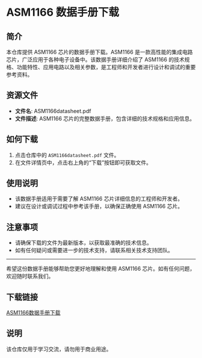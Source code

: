  # ASM1166 数据手册下载

 ## 简介

 本仓库提供 ASM1166 芯片的数据手册下载。ASM1166 是一款高性能的集成电路芯片，广泛应用于各种电子设备中。该数据手册详细介绍了 ASM1166 的技术规格、功能特性、应用电路以及相关参数，是工程师和开发者进行设计和调试的重要参考资料。

 ## 资源文件

 - **文件名**: ASM1166datasheet.pdf
 - **文件描述**: ASM1166 芯片的完整数据手册，包含详细的技术规格和应用信息。

 ## 如何下载

 1. 点击仓库中的 `ASM1166datasheet.pdf` 文件。
 2. 在文件详情页中，点击右上角的“下载”按钮即可获取文件。

 ## 使用说明

 - 该数据手册适用于需要了解 ASM1166 芯片详细信息的工程师和开发者。
 - 建议在设计或调试过程中参考该手册，以确保正确使用 ASM1166 芯片。

 ## 注意事项

 - 请确保下载的文件为最新版本，以获取最准确的技术信息。
 - 如有任何疑问或需要进一步的技术支持，请联系相关技术支持团队。

 ---

 希望这份数据手册能够帮助您更好地理解和使用 ASM1166 芯片。如有任何问题，欢迎随时联系我们。

 ## 下载链接
 [ASM1166数据手册下载](https://pan.quark.cn/s/14cfe2b04c8a)

 ## 说明

 该仓库仅用于学习交流，请勿用于商业用途。
